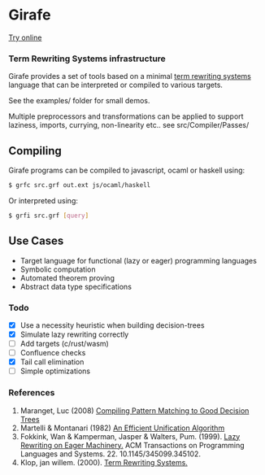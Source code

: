 # Girafe

[Try online](https://nathsou.github.io/Girafe/)

 ### Term Rewriting Systems infrastructure

Girafe provides a set of tools based on a minimal [term rewriting systems](https://en.wikipedia.org/wiki/Rewriting) language that can be interpreted or compiled to various targets.

See the examples/ folder for small demos.

Multiple preprocessors and transformations can be applied to support laziness, imports, currying, non-linearity etc.. see src/Compiler/Passes/

## Compiling
Girafe programs can be compiled to javascript, ocaml or haskell using:
```bash
$ grfc src.grf out.ext js/ocaml/haskell
```

Or interpreted using:
```bash
$ grfi src.grf [query]
```
## Use Cases

- Target language for functional (lazy or eager) programming languages
- Symbolic computation
- Automated theorem proving
- Abstract data type specifications

### Todo

- [x] Use a necessity heuristic when building decision-trees
- [x] Simulate lazy rewriting correctly
- [ ] Add targets (c/rust/wasm)
- [ ] Confluence checks
- [x] Tail call elimination
- [ ] Simple optimizations

### References

1. Maranget, Luc (2008) [Compiling Pattern Matching to Good Decision Trees](http://moscova.inria.fr/~maranget/papers/ml05e-maranget.pdf)
2. Martelli & Montanari (1982) [An Efficient Unification Algorithm](http://moscova.inria.fr/~levy/courses/X/IF/03/pi/levy2/martelli-montanari.pdf)
3. Fokkink, Wan & Kamperman, Jasper & Walters, Pum. (1999). [Lazy Rewriting on Eager Machinery.](https://www.researchgate.net/publication/277293248_Lazy_Rewriting_on_Eager_Machinery) ACM Transactions on Programming Languages and Systems. 22. 10.1145/345099.345102. 
4. Klop, jan willem. (2000). [Term Rewriting Systems.](https://www.researchgate.net/publication/2472655_Term_Rewriting_Systems) 